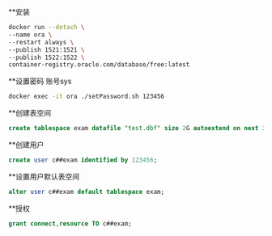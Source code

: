 **安装
```bash
docker run --detach \
--name ora \
--restart always \
--publish 1521:1521 \
--publish 1522:1522 \
container-registry.oracle.com/database/free:latest
```

**设置密码 账号sys
```bash
docker exec -it ora ./setPassword.sh 123456
```

**创建表空间
```sql
create tablespace exam datafile "test.dbf" size 2G autoextend on next 32m maxsize unlimited extent management local segment space management auto;
```

**创建用户
```sql
create user c##exam identified by 123456;
```

**设置用户默认表空间
```sql
alter user c##exam default tablespace exam;
```

**授权
```sql
grant connect,resource TO c##exam;
```